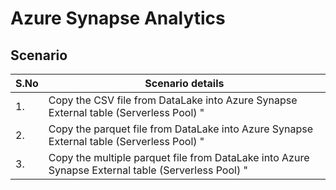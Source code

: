 # Azure Synapse Analytics 

## Scenario

| S.No | Scenario details  |
| ---- | ---------------- |
| 1.   | Copy the CSV file from DataLake into Azure Synapse External table (Serverless Pool) " |
| 2.   | Copy the parquet file from DataLake into Azure Synapse External table (Serverless Pool) " |
| 3.   | Copy the multiple parquet file from DataLake into Azure Synapse External table (Serverless Pool) " |
